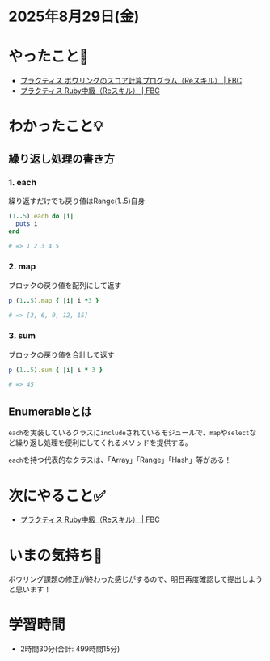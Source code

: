 # 2025年8月29日(金)

# やったこと📝

- [プラクティス ボウリングのスコア計算プログラム（Reスキル） \| FBC](https://bootcamp.fjord.jp/practices/319)
- [プラクティス Ruby中級（Reスキル） \| FBC](https://bootcamp.fjord.jp/practices/320)

# わかったこと💡
## 繰り返し処理の書き方

### 1. each

繰り返すだけでも戻り値はRange(1..5)自身
```ruby
(1..5).each do |i|
  puts i
end

# => 1 2 3 4 5
```

### 2. map

ブロックの戻り値を配列にして返す
```ruby
p (1..5).map { |i| i *3 }

# => [3, 6, 9, 12, 15]
```

### 3. sum

ブロックの戻り値を合計して返す

```ruby
p (1..5).sum { |i| i * 3 }

# => 45
```

## Enumerableとは
`each`を実装しているクラスに`include`されているモジュールで、`map`や`select`など繰り返し処理を便利にしてくれるメソッドを提供する。

`each`を持つ代表的なクラスは、「Array」「Range」「Hash」等がある！
# 次にやること✅

- [プラクティス Ruby中級（Reスキル） \| FBC](https://bootcamp.fjord.jp/practices/320)

# いまの気持ち🫶

ボウリング課題の修正が終わった感じがするので、明日再度確認して提出しようと思います！

# 学習時間

- 2時間30分(合計: 499時間15分)
